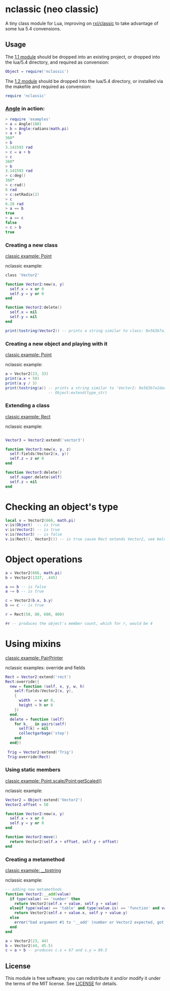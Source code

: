 # nclassic (neo classic)
A tiny class module for Lua, improving on [rxi/classic](https://github.com/rxi/classic) to take advantage of some lua 5.4 convensions. 

## Usage
The [1.1 module](https://github.com/ImpishDeathTech/nclassic/blob/master/1_1/nclassic.lua) should be dropped into an existing project, or dropped into the lua/5.4 directory, and required as convension:
```lua
Object = require('nclassic')
```

The [1.2 module](https://github.com/ImpishDeathTech/nclassic/blob/master/1_1/nclassic.cxx) should be dropped into the lua/5.4 directory, or installed via the makefile and required as convension:
```lua
require 'nclassic'
```

### [Angle](https://github.com/ImpishDeathTech/nclassic/blob/master/examples/angle.lua) in action:
```lua
> require 'examples'
> a = Angle(180)
> b = Angle:radians(math.pi)
> a + b
360°
> b
3.141593 rad
> c = a + b
> c
360°
> b
3.141593 rad
> c:deg()
360°
> c:rad()
6 rad
> c:setRadix(2)
> c
6.28 rad
> a == b
true
> a == c
false
> c > b
true
```
### Creating a new class
[classic example: Point](https://github.com/rxi/classic/blob/master/README.md)

nclassic example:
```lua
class 'Vector2'

function Vector2:new(x, y)
  self.x = x or 0
  self.y = y or 0
end

function Vector2:delete()
  self.x = nil
  self.y = nil
end

print(tostring(Vector2)) -- prints a string similar to class: 0x563b7a1dacc0
```

### Creating a new object and playing with it
[classic example: Point](https://github.com/rxi/classic/blob/master/README.md)

nclassic example:
```lua
a = Vector2(23, 33)
print(a.x + 50)
print(a.y / 3)
print(tostring(a)) -- prints a string similar to 'Vector2: 0x563b7a1dacc0' or 'object: 0x563b7a1dacc0' depending on if a string was provided to 
                   -- Object:extend(type_str)
```

### Extending a class
[classic example: Rect](https://github.com/rxi/classic/blob/master/README.md)

nclassic example:
```lua

Vector3 = Vector2:extend('vector3')

function Vector3:new(x, y, z)
  self:fields(Vector2(x, y))
  self.z = z or 0
end

function Vector3:delete()
  self.super.delete(self)
  self.z = nil
end
```

# Checking an object's type
```lua
local v = Vector2(666, math.pi)
v:is(Object)  -- is true
v:is(Vector2) -- is true
v:is(Vector3) -- is false
v.is(Rect(), Vector2()) -- is true cause Rect extends Vector2, see below
```
# Object operations
```lua
a = Vector2(666, math.pi)
b = Vector2(1337, .445)

a == b -- is false
a ~= b -- is true

c = Vector2(b.x, b.y)
b == c -- is true

r = Rect(50, 80, 600, 800)

#r -- produces the object's member count, which for r, would be 4

```

# Using mixins
[classic example: PairPrinter](https://github.com/rxi/classic/blob/master/README.md)

nclassic examples: override and fields

```lua
Rect = Vector2:extend('rect')
Rect:override({
  new = function (self, x, y, w, h)
    self:fields(Vector2(x, y),
    {
      width  = w or 0,
      height = h or 0
    })
  end,
  delete = function (self)
    for k, _ in pairs(self)
      self[k] = nil
      collectgarbage('step')
    end
  end})
 
 Trig = Vector2:extend('Trig')
 Trig:override(Rect)
```

### Using static members
[classic example: Point.scale/Point:getScaled()](https://github.com/rxi/classic/blob/master/README.md)

nclassic example:
```lua
Vector2 = Object:extend('Vector2')
Vector2.offset = 50

function Vector2:new(x, y)
  self.x = x or 0
  self.y = y or 0
end

function Vector2:move()
  return Vector2(self.x + offset, self.y + offset)
end
```

### Creating a metamethod
[classic example: __tostring](https://github.com/rxi/classic/blob/master/README.md)

nclassic example:
```lua
-- adding new metamethods
function Vector2:__add(value)
  if type(value) == 'number' then
    return Vector2(self.x + value, self.y + value)
  elseif type(value) == 'table' and type(value.is) == 'function' and value:is(Vector2) then
    return Vector2(self.x + value.x, self.y + value.y)
  else 
    error("bad argument #1 to '__add' (number or Vector2 expected, got "..type(value) ..")")
  end
end

a = Vector2(23, 44)
b = Vector2(44, 45.5)
c = a + b -- produces c.x = 67 and c.y = 89.5
```

## License
This module is free software; you can redistribute it and/or modify it under the terms of the MIT license. See [LICENSE](https://github.com/ImpishDeathTech/nclassic/blob/master/LICENSE) for details.
